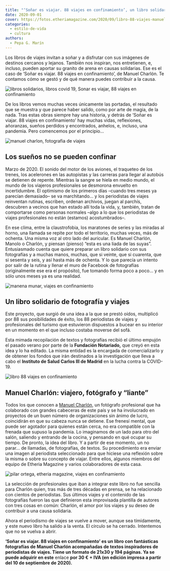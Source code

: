 ```yaml
---
title: "‘Soñar es viajar. 88 viajes en confinamiento’, un libro solidario de viajes y fotografía"
date: 2020-09-01
cover: https://fotos.etheriamagazine.com/2020/09/libro-88-viajes-manuel-charlon.jpg
categories: 
  - estilo-de-vida
  - cultura
authors: 
  - Pepa G. Marín
---
```


Los libros de viajes invitan a soñar y a disfrutar con sus imágenes de destinos cercanos 
y lejanos. También nos inspiran, nos entretienen, e, incluso, pueden aportar su granito 
de arena en causas solidarias. Ese es el caso de ‘Soñar es viajar. 88 viajes en 
confinamiento’, de Manuel Charlón. Te contamos cómo se gestó y de qué manera puedes 
contribuir a la causa. 

![libros solidarios, libros covid 19, Sonar es viajar, 88 viajes en confinamiento](https://fotos.etheriamagazine.com/2020/09/88-viajes-confinamiento.jpg "'Soñar es viajar. 88 viajes en confinamiento'.")

De los libros vemos muchas veces únicamente las portadas, el resultado que se muestra y 
que parece haber salido, como por arte de magia, de la nada. Tras estas obras siempre 
hay una historia, y detrás de ‘Soñar es viajar. 88 viajes en confinamiento’ hay muchas 
vidas, reflexiones, añoranzas, sueños perdidos y encontrados, anhelos, e, incluso, una 
pandemia. Pero comencemos por el principio... 

![manuel charlon, fotografia de viajes](https://fotos.etheriamagazine.com/2020/09/fotografia-88-viajes.jpg "Fotografía publicada en este libro solidario. © Manuel Charlón.")

## Los sueños no se pueden confinar

Marzo de 2020. El sonido del motor de los aviones, el traqueteo de los trenes, los 
acelerones en las autopistas y las carreras para llegar al autobús se detienen de 
repente. Mientras la sangre se hiela en medio mundo, el mundo de los viajeros 
profesionales se desmorona envuelto en incertidumbre. El optimismo de los primeros días 
–cuando tres meses ya parecían demasiado– se va marchitando... y los periodistas de 
viajes reinventan rutinas, escriben, ordenan archivos, juegan al parchís, descubren a 
vecinos que han estado allí toda la vida, y, también, tratan de comportarse como 
personas normales –algo a lo que los periodistas de viajes profesionales no están 
(estamos) acostumbrados–. 

En ese clima, entre la claustrofobia, los maratones de series y las miradas al horno, 
una llamada se repite por todo el territorio, muchas veces, más de ochenta. Una misma 
voz al otro lado del auricular. Es Manuel Charlón, Manolo o Charlón, y piensan (pienso) 
“esta es una liada de las suyas”. Entusiasmado cuenta que quiere preparar un libro 
solidario con sus fotografías y a muchas manos, muchas, que si veinte, que si cuarenta, 
que si sesenta y seis, y así hasta más de ochenta. Y lo que parecía un intento por salir 
de la rutina y llenar el muro de Facebook de fotografías (originalmente ese era el 
propósito), fue tomando forma poco a poco... y en sólo unos meses ya es una realidad. 

![manena munar, viajes en confinamiento](https://fotos.etheriamagazine.com/2020/09/manena-munar-libro-viajes.jpg "Texto de Manena Munar, colaboradora de Etheria Magazine.")

## Un libro solidario de fotografía y viajes

Este proyecto, que surgió de una idea a la que se prestó oídos, multiplicó por 88 sus 
posibilidades de éxito, los 88 periodistas de viajes y profesionales del turismo que 
estuvieron dispuestos a bucear en su interior en un momento en el que incluso costaba 
moverse del sofá. 

Esta mimada recopilación de textos y fotografías recibió el último empujón el pasado 
verano por parte de la **Fundación Notariado,** que creyó en esta idea y lo ha editado. 
La misma entidad es la encargada de comercializarlo y de obtener los fondos que irán 
destinados a la investigación que lleva a cabo el **Instituto de Salud Carlos III de 
Madrid** en la lucha contra la COVID-19. 

![libro 88 viajes en confinamiento](https://fotos.etheriamagazine.com/2020/09/libro-88-viajes-manuel-charlon.jpg "Manuel Charlón posa con su libro.")

## Manuel Charlón: viajero, fotógrafo y “liante”

Todos los que conocen a [Manuel Charlón](https://www.instagram.com/charlon1963), un 
fotógrafo profesional que ha colaborado con grandes cabeceras de este país y se ha 
involucrado en proyectos de un buen número de organizaciones sin ánimo de lucro, 
coincidirán en que su cabeza nunca se detiene. Ese frenesí mental, que puede ser 
agotador para quienes están cerca, no era compatible con la frenada que supuso la 
pandemia. Lo imaginamos de un lado para otro del salón, saliendo y entrando de la 
cocina, y pensando en qué ocupar su tiempo. De pronto, la idea del libro. Y a partir de 
ese momento, un no parar... de llamadas, de fotografías, de textos. Su procedimiento era 
enviar una imagen al periodista seleccionado para que hiciese una reflexión sobre la 
misma o sobre su concepto de viajar. Entre ellos, algunos miembros del equipo de Etheria 
Magazine y varios colaboradores de esta casa. 

![pilar ortega, etheria magazine, viajes en confinamiento](https://fotos.etheriamagazine.com/2020/09/pilar-ortega-libro-viajes.jpg "Contribución de Pilar Ortega, coordinadora de Cultura en Etheria Magazine.")

La selección de profesionales que iban a integrar este libro no fue sencilla para 
Charlón quien, tras más de tres décadas en prensa, se ha relacionado con cientos de 
periodistas. Sus últimos viajes y el contenido de las fotografías fueron las que 
definieron esta improvisada plantilla de autores con tres cosas en común: Charlón, el 
amor por los viajes y su deseo de contribuir a una causa solidaria. 

Ahora el periodismo de viajes se vuelve a mover, aunque sea tímidamente, y este nuevo 
libro ha salido a la venta. El círculo se ha cerrado. Intentemos que no se vuelva a 
abrir. 

**‘Soñar es viajar. 88 viajes en confinamiento’ es un libro con fantásticas fotografías 
de Manuel Charlón acompañadas de textos inspiradores de periodistas de viajes. Tiene un 
formato de 21x30 y 194 páginas. Ya se puede adquirir en este** enlace **por 30 € + IVA 
(en edición impresa a partir del 10 de septiembre de 2020).**
